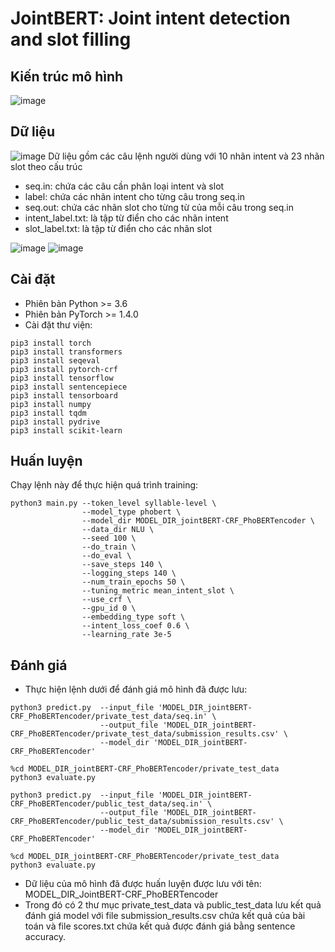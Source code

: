 # JointBERT: Joint intent detection and slot filling

## Kiến trúc mô hình 
![image](https://github.com/quanganh2002/Joint_Bert/assets/138965151/ca0de96c-c8e9-44c9-ad7c-3d4c42b2cad1)

## Dữ liệu
![image](https://github.com/quanganh2002/Joint_Bert/assets/138965151/0947e3a3-e924-469b-b5d1-83e590bfd88b)
Dữ liệu gồm các câu lệnh người dùng với 10 nhãn intent và 23 nhãn slot theo cấu trúc
- seq.in: chứa các câu cần phân loại intent và slot
- label: chứa các nhãn intent cho từng câu trong seq.in
- seq.out: chứa các nhãn slot cho từng từ của mỗi câu trong seq.in
- intent_label.txt: là tập từ điển cho các nhãn intent
- slot_label.txt: là tập từ điển cho các nhãn slot

![image](https://github.com/quanganh2002/Joint_Bert/assets/138965151/d08aa159-ef4c-400e-a360-329cb01494a9)
![image](https://github.com/quanganh2002/Joint_Bert/assets/138965151/71b1fc0d-3bdd-4f71-9c27-f0a8b4dd1976)

## Cài đặt
- Phiên bản Python >= 3.6
- Phiên bản PyTorch >= 1.4.0
- Cài đặt thư viện:


```
pip3 install torch
pip3 install transformers
pip3 install seqeval
pip3 install pytorch-crf
pip3 install tensorflow
pip3 install sentencepiece
pip3 install tensorboard
pip3 install numpy
pip3 install tqdm
pip3 install pydrive
pip3 install scikit-learn
```

## Huấn luyện
Chạy lệnh này để thực hiện quá trình training:
```
python3 main.py --token_level syllable-level \
                --model_type phobert \
                --model_dir MODEL_DIR_jointBERT-CRF_PhoBERTencoder \
                --data_dir NLU \
                --seed 100 \
                --do_train \
                --do_eval \
                --save_steps 140 \
                --logging_steps 140 \
                --num_train_epochs 50 \
                --tuning_metric mean_intent_slot \
                --use_crf \
                --gpu_id 0 \
                --embedding_type soft \
                --intent_loss_coef 0.6 \
                --learning_rate 3e-5
```

## Đánh giá
- Thực hiện lệnh dưới để đánh giá mô hình đã được lưu:
```
python3 predict.py  --input_file 'MODEL_DIR_jointBERT-CRF_PhoBERTencoder/private_test_data/seq.in' \
                    --output_file 'MODEL_DIR_jointBERT-CRF_PhoBERTencoder/private_test_data/submission_results.csv' \
                    --model_dir 'MODEL_DIR_jointBERT-CRF_PhoBERTencoder'

%cd MODEL_DIR_jointBERT-CRF_PhoBERTencoder/private_test_data
python3 evaluate.py
```
```
python3 predict.py  --input_file 'MODEL_DIR_jointBERT-CRF_PhoBERTencoder/public_test_data/seq.in' \
                    --output_file 'MODEL_DIR_jointBERT-CRF_PhoBERTencoder/public_test_data/submission_results.csv' \
                    --model_dir 'MODEL_DIR_jointBERT-CRF_PhoBERTencoder'

%cd MODEL_DIR_jointBERT-CRF_PhoBERTencoder/private_test_data
python3 evaluate.py
```
- Dữ liệu của mô hình đã được huấn luyện được lưu với tên:  MODEL_DIR_JointBERT-CRF_PhoBERTencoder
- Trong đó có 2 thư mục private_test_data và public_test_data lưu kết quả đánh giá model với file submission_results.csv chứa kết quả của bài toán và file scores.txt chứa kết quả được đánh giá bằng sentence accuracy.
